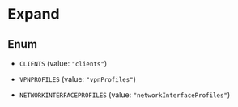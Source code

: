 

# Expand

## Enum


* `CLIENTS` (value: `"clients"`)

* `VPNPROFILES` (value: `"vpnProfiles"`)

* `NETWORKINTERFACEPROFILES` (value: `"networkInterfaceProfiles"`)



